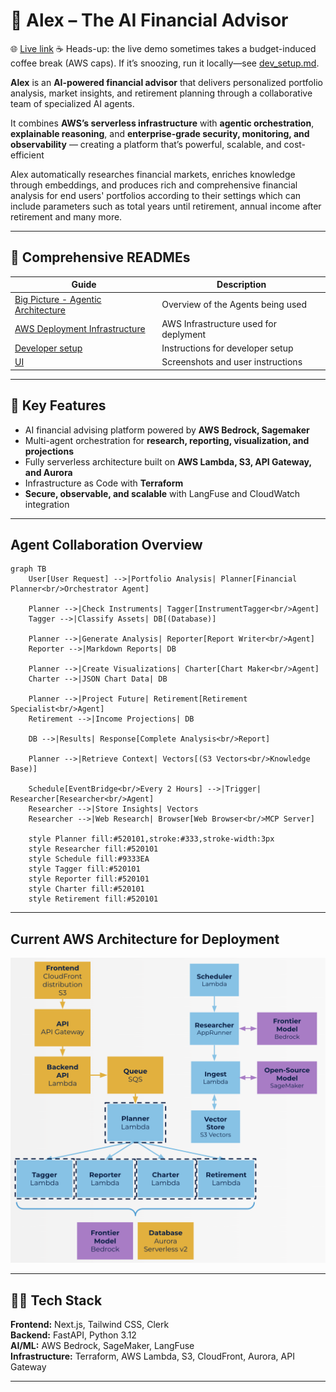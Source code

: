 # 🧠 Alex – The AI Financial Advisor  

🌐 [Live link](https://d2zvcu31a3zafz.cloudfront.net/)
☕ Heads-up: the live demo sometimes takes a budget-induced coffee break (AWS caps). If it’s snoozing, run it locally—see [dev_setup.md](./docs/dev_setup.md).

**Alex** is an **AI-powered financial advisor** that delivers personalized portfolio analysis, market insights, and retirement planning through a collaborative team of specialized AI agents.

It combines **AWS’s serverless infrastructure** with **agentic orchestration**, **explainable reasoning**, and **enterprise-grade security, monitoring, and observability** — creating a platform that’s powerful, scalable, and cost-efficient

Alex automatically researches financial markets, enriches knowledge through embeddings, and produces rich and comprehensive financial analysis for end users' portfolios according to their settings which can include parameters such as total years until retirement, annual income after retirement and many more.

---

## 📘 Comprehensive READMEs

| Guide | Description |
|-------|-------------|
| [Big Picture - Agentic Architecture](./docs/agentic_architecture.md) | Overview of the Agents being used |
| [AWS Deployment Infrastructure](./docs/architecture.md) | AWS Infrastructure used for deplyment|
| [Developer setup](./docs/dev_setup.md) | Instructions for developer setup |
| [UI](./docs/ui_guide.md) | Screenshots and user instructions |


---

## 🚀 Key Features
- AI financial advising platform powered by **AWS Bedrock, Sagemaker**
- Multi-agent orchestration for **research, reporting, visualization, and projections**
- Fully serverless architecture built on **AWS Lambda, S3, API Gateway, and Aurora**
- Infrastructure as Code with **Terraform**
- **Secure, observable, and scalable** with LangFuse and CloudWatch integration

---

## Agent Collaboration Overview
```mermaid
graph TB
    User[User Request] -->|Portfolio Analysis| Planner[Financial Planner<br/>Orchestrator Agent]
    
    Planner -->|Check Instruments| Tagger[InstrumentTagger<br/>Agent]
    Tagger -->|Classify Assets| DB[(Database)]
    
    Planner -->|Generate Analysis| Reporter[Report Writer<br/>Agent]
    Reporter -->|Markdown Reports| DB
    
    Planner -->|Create Visualizations| Charter[Chart Maker<br/>Agent]
    Charter -->|JSON Chart Data| DB
    
    Planner -->|Project Future| Retirement[Retirement Specialist<br/>Agent]
    Retirement -->|Income Projections| DB
    
    DB -->|Results| Response[Complete Analysis<br/>Report]
    
    Planner -->|Retrieve Context| Vectors[(S3 Vectors<br/>Knowledge Base)]
    
    Schedule[EventBridge<br/>Every 2 Hours] -->|Trigger| Researcher[Researcher<br/>Agent]
    Researcher -->|Store Insights| Vectors
    Researcher -->|Web Research| Browser[Web Browser<br/>MCP Server]
    
    style Planner fill:#520101,stroke:#333,stroke-width:3px
    style Researcher fill:#520101
    style Schedule fill:#9333EA
    style Tagger fill:#520101
    style Reporter fill:#520101
    style Charter fill:#520101
    style Retirement fill:#520101
```
---

## Current AWS Architecture for Deployment
![Architecture](./screenshots/AWS%20Infra.png)

---
## 🧑‍💻 Tech Stack
**Frontend:** Next.js, Tailwind CSS, Clerk  
**Backend:** FastAPI, Python 3.12  
**AI/ML:** AWS Bedrock, SageMaker, LangFuse  
**Infrastructure:** Terraform, AWS Lambda, S3, CloudFront, Aurora, API Gateway  

---




